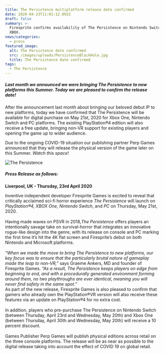 ```yaml
---
title: The Persistence multiplatform release date confirmed
date: 2020-04-23T11:01:12.892Z
draft: false
summary: >-
  Firesprite confirms availability of The Persistence on Nintendo Switch, PC and
  XBOX.
news/categories:
  - press
featured_image:
  alt: The Persistence date confirmed
  src: /images/uploads/PersistenceBlackHole.jpg
  title: The Persistence date confirmed
tags:
  - The Persistence
---
```

##### Last month we announced we were bringing The Persistence to new platforms this Summer. Today we are pleased to confirm the release date!

After the announcement last month about bringing our beloved debut IP to new platforms, today we have confirmed that The Persistence will be available for digital purchase on May 21st, 2020 for Xbox One, Nintendo Switch and PC  platforms. The existing PlayStation®4 edition will also receive a free update, bringing non-VR support for existing players and opening the game up to wider audience.

Due to the ongoing COVID-19 situation our publishing partner Perp Games announced that they will release the physical version of the game later on this Summer. *Watch this space!*

![The Persistence](/images/uploads/PersistenceDateAnnounce.jpg "The Persistence")

##### **Press Release as follows:**

**Liverpool, UK - Thursday, 23rd April 2020** 

Inventive independent developer Firesprite Games is excited to reveal that critically acclaimed sci-fi horror experience *The Persistence* will launch on *PlayStation®4, XBOX One*, *Nintendo Switch*, and *PC* on Thursday, May 21st, 2020.\
\
Having made waves on PSVR in 2018,*The Persistence* offers players an intentionally savage take on survival-horror that integrates an innovative rogue-like design into the genre, with its release on console and PC marking the first time it’s hit the 4K flat screen and Firesprite’s debut on both Nintendo and Microsoft platforms.\
\
*“When we made the move to bring The Persistence to new platforms, our key focus was to ensure that the particularly brutal nature of gameplay made the leap to non-VR,”* says Graeme Ankers, MD and founder of Firesprite Games. *“As a result, The Persistence keeps players on edge from beginning to end, and with a procedurally generated environment forming around them, no two playthroughs are ever identical, meaning you will never find safety in the same spot.”* \
As part of the new release, Firesprite Games is also pleased to confirm that gamers who already own the PlayStation®VR version will also receive these features via an update on PlayStation®4 for no extra cost.\
\
In addition, players who pre-purchase The Persistence on Nintendo Switch (between Thursday, April 23rd and Wednesday, May 20th) and Xbox One (between Thursday, April 30th and Wednesday, May 20th) will receive a 10 percent discount.\
\
Games Publisher Perp Games will publish physical editions across retail on the three console platforms. The release will be as near as possible to the digital release taking into account the effect of COVID 19 on global retail.
